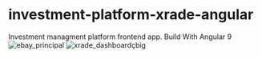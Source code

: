 # investment-platform-xrade-angular
Investment managment platform frontend app. Build With Angular 9
![ebay_principal](https://user-images.githubusercontent.com/52511007/156645803-c4c30107-25df-442e-81d7-35602d55d78c.PNG)
![xrade_dashboardçbig](https://user-images.githubusercontent.com/52511007/156645901-4a67f34d-cd82-4c9e-a610-bd73444e184f.PNG)
